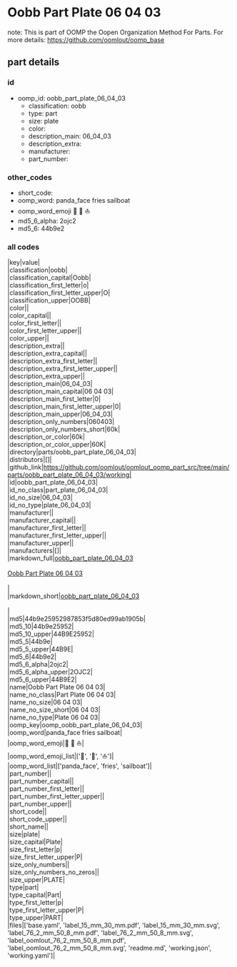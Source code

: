# Oobb Part Plate 06 04 03  

note: This is part of OOMP the Oopen Organization Method For Parts. For more details: https://github.com/oomlout/oomp_base

##  part details





### id
* oomp_id: oobb_part_plate_06_04_03
  * classification: oobb
  * type: part
  * size: plate
  * color: 
  * description_main: 06_04_03
  * description_extra: 
  * manufacturer: 
  * part_number: 

### other_codes
* short_code: 
* oomp_word: panda_face fries sailboat
* oomp_word_emoji :panda_face: :fries: :sailboat:
* md5_6_alpha: 2ojc2
* md5_6: 44b9e2

### all codes 
|key|value|  
|classification|oobb|  
|classification_capital|Oobb|  
|classification_first_letter|o|  
|classification_first_letter_upper|O|  
|classification_upper|OOBB|  
|color||  
|color_capital||  
|color_first_letter||  
|color_first_letter_upper||  
|color_upper||  
|description_extra||  
|description_extra_capital||  
|description_extra_first_letter||  
|description_extra_first_letter_upper||  
|description_extra_upper||  
|description_main|06_04_03|  
|description_main_capital|06 04 03|  
|description_main_first_letter|0|  
|description_main_first_letter_upper|0|  
|description_main_upper|06_04_03|  
|description_only_numbers|060403|  
|description_only_numbers_short|60k|  
|description_or_color|60k|  
|description_or_color_upper|60K|  
|directory|parts/oobb_part_plate_06_04_03|  
|distributors|[]|  
|github_link|https://github.com/oomlout/oomlout_oomp_part_src/tree/main/parts/oobb_part_plate_06_04_03/working|  
|id|oobb_part_plate_06_04_03|  
|id_no_class|part_plate_06_04_03|  
|id_no_size|06_04_03|  
|id_no_type|plate_06_04_03|  
|manufacturer||  
|manufacturer_capital||  
|manufacturer_first_letter||  
|manufacturer_first_letter_upper||  
|manufacturer_upper||  
|manufacturers|[]|  
|markdown_full|[oobb_part_plate_06_04_03](https://github.com/oomlout/oomlout_oomp_part_src/tree/main/parts/oobb_part_plate_06_04_03/working)<br>[](https://github.com/oomlout/oomlout_oomp_part_src/tree/main/parts/oobb_part_plate_06_04_03/working)<br>[Oobb Part Plate 06 04 03](https://github.com/oomlout/oomlout_oomp_part_src/tree/main/parts/oobb_part_plate_06_04_03/working)<br><br>|  
|markdown_short|[oobb_part_plate_06_04_03](https://github.com/oomlout/oomlout_oomp_part_src/tree/main/parts/oobb_part_plate_06_04_03/working)<br><br>|  
|md5|44b9e25952987853f5d80ed99ab1905b|  
|md5_10|44b9e25952|  
|md5_10_upper|44B9E25952|  
|md5_5|44b9e|  
|md5_5_upper|44B9E|  
|md5_6|44b9e2|  
|md5_6_alpha|2ojc2|  
|md5_6_alpha_upper|2OJC2|  
|md5_6_upper|44B9E2|  
|name|Oobb Part Plate 06 04 03|  
|name_no_class|Part Plate 06 04 03|  
|name_no_size|06 04 03|  
|name_no_size_short|06 04 03|  
|name_no_type|Plate 06 04 03|  
|oomp_key|oomp_oobb_part_plate_06_04_03|  
|oomp_word|panda_face fries sailboat|  
|oomp_word_emoji|:panda_face: :fries: :sailboat:|  
|oomp_word_emoji_list|[':panda_face:', ':fries:', ':sailboat:']|  
|oomp_word_list|['panda_face', 'fries', 'sailboat']|  
|part_number||  
|part_number_capital||  
|part_number_first_letter||  
|part_number_first_letter_upper||  
|part_number_upper||  
|short_code||  
|short_code_upper||  
|short_name||  
|size|plate|  
|size_capital|Plate|  
|size_first_letter|p|  
|size_first_letter_upper|P|  
|size_only_numbers||  
|size_only_numbers_no_zeros||  
|size_upper|PLATE|  
|type|part|  
|type_capital|Part|  
|type_first_letter|p|  
|type_first_letter_upper|P|  
|type_upper|PART|  
|files|['base.yaml', 'label_15_mm_30_mm.pdf', 'label_15_mm_30_mm.svg', 'label_76_2_mm_50_8_mm.pdf', 'label_76_2_mm_50_8_mm.svg', 'label_oomlout_76_2_mm_50_8_mm.pdf', 'label_oomlout_76_2_mm_50_8_mm.svg', 'readme.md', 'working.json', 'working.yaml']|  
